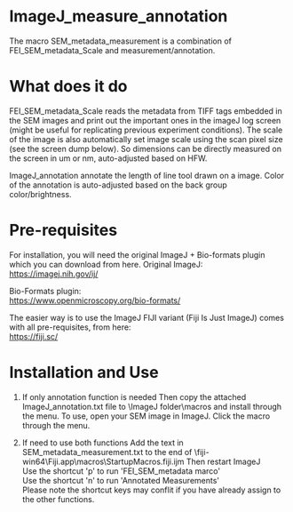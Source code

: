 # ImageJ_measure_annotation
The macro SEM_metadata_measurement is a combination of FEI_SEM_metadata_Scale and measurement/annotation.

# What does it do

FEI_SEM_metadata_Scale reads the metadata from TIFF tags embedded in the SEM images and print out the important ones in the imageJ log screen (might be useful for replicating previous experiment conditions). The scale of the image is also automatically set image scale using the scan pixel size (see the screen dump below). So dimensions can be directly measured on the screen in um or nm, auto-adjusted based on HFW. 

ImageJ_annotation annotate the length of line tool drawn on a image. Color of the annotation is auto-adjusted based on the back group color/brightness.

# Pre-requisites
For installation, you will need the original ImageJ + Bio-formats plugin which you can download from here. 
Original ImageJ:<br/>
https://imagej.nih.gov/ij/

Bio-Formats plugin:<br/>
https://www.openmicroscopy.org/bio-formats/

The easier way is to use the ImageJ FIJI variant (Fiji Is Just ImageJ) comes with all pre-requisites, from here:<br/>
https://fiji.sc/

# Installation and Use
1. If only annotation function is needed
Then copy the attached ImageJ_annotation.txt file to \ImageJ folder\macros and install through the menu. 
To use, open your SEM image in ImageJ. Click the macro through the menu.

2. If need to use both functions 
Add the text in SEM_metadata_measurement.txt to the end of \fiji-win64\Fiji.app\macros\StartupMacros.fiji.ijm
Then restart ImageJ  
Use the shortcut 'p' to run 'FEI_SEM_metadata marco'  
Use the shortcut 'n' to run 'Annotated Measurements'  
Please note the shortcut keys may conflit if you have already assign to the other functions.
